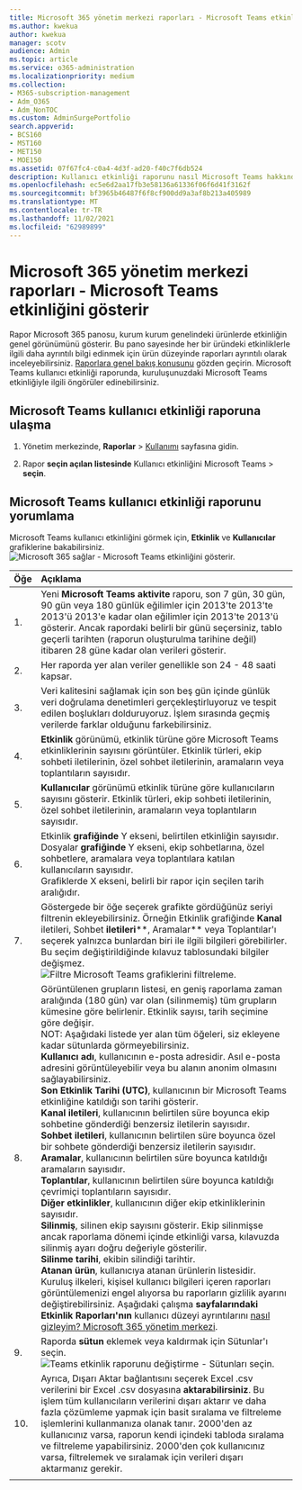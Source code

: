 ```yaml
---
title: Microsoft 365 yönetim merkezi raporları - Microsoft Teams etkinliğini gösterir
ms.author: kwekua
author: kwekua
manager: scotv
audience: Admin
ms.topic: article
ms.service: o365-administration
ms.localizationpriority: medium
ms.collection:
- M365-subscription-management
- Adm_O365
- Adm_NonTOC
ms.custom: AdminSurgePortfolio
search.appverid:
- BCS160
- MST160
- MET150
- MOE150
ms.assetid: 07f67fc4-c0a4-4d3f-ad20-f40c7f6db524
description: Kullanıcı etkinliği raporunu nasıl Microsoft Teams hakkında bilgi edinin ve Teams öngörüler elde edin.
ms.openlocfilehash: ec5e6d2aa17fb3e58136a61336f06f6d41f3162f
ms.sourcegitcommit: bf3965b46487f6f8cf900dd9a3af8b213a405989
ms.translationtype: MT
ms.contentlocale: tr-TR
ms.lasthandoff: 11/02/2021
ms.locfileid: "62989899"
---
```

# <a name="microsoft-365-admin-center-reports---microsoft-teams-user-activity"></a>Microsoft 365 yönetim merkezi raporları - Microsoft Teams etkinliğini gösterir

Rapor Microsoft 365 panosu, kurum kurum genelindeki ürünlerde etkinliğin genel görünümünü gösterir. Bu pano sayesinde her bir üründeki etkinliklerle ilgili daha ayrıntılı bilgi edinmek için ürün düzeyinde raporları ayrıntılı olarak inceleyebilirsiniz. [Raporlara genel bakış konusunu](activity-reports.md) gözden geçirin. Microsoft Teams kullanıcı etkinliği raporunda, kuruluşunuzdaki Microsoft Teams etkinliğiyle ilgili öngörüler edinebilirsiniz.
 
## <a name="how-to-get-to-the-microsoft-teams-user-activity-report"></a>Microsoft Teams kullanıcı etkinliği raporuna ulaşma

1. Yönetim merkezinde, **Raporlar** \> <a href="https://go.microsoft.com/fwlink/p/?linkid=2074756" target="_blank">Kullanımı</a> sayfasına gidin.

    
2. Rapor **seçin açılan listesinde** Kullanıcı etkinliğini Microsoft Teams  \> **seçin**.
  
## <a name="interpret-the-microsoft-teams-user-activity-report"></a>Microsoft Teams kullanıcı etkinliği raporunu yorumlama

Microsoft Teams kullanıcı etkinliğini görmek için, **Etkinlik** ve **Kullanıcılar** grafiklerine bakabilirsiniz.<br/>![Microsoft 365 sağlar - Microsoft Teams etkinliğini gösterir.](../../media/40359f81-25f7-416d-bb1e-37289133ef6b.png)
  
|Öğe|Açıklama|
|:-----|:-----|
|1.  <br/> |Yeni **Microsoft Teams aktivite** raporu, son 7 gün, 30 gün, 90 gün veya 180 günlük eğilimler için 2013'te 2013'te 2013'ü 2013'e kadar olan eğilimler için 2013'te 2013'ü gösterir. Ancak rapordaki belirli bir günü seçersiniz, tablo geçerli tarihten (raporun oluşturulma tarihine değil) itibaren 28 güne kadar olan verileri gösterir.  <br/> |
|2.  <br/> |Her raporda yer alan veriler genellikle son 24 - 48 saati kapsar.  <br/> |
|3.  <br/> |Veri kalitesini sağlamak için son beş gün içinde günlük veri doğrulama denetimleri gerçekleştirluyoruz ve tespit edilen boşlukları dolduruyoruz. İşlem sırasında geçmiş verilerde farklar olduğunu farkebilirsiniz.  <br/> |
|4.  <br/> |**Etkinlik** görünümü, etkinlik türüne göre Microsoft Teams etkinliklerinin sayısını görüntüler. Etkinlik türleri, ekip sohbeti iletilerinin, özel sohbet iletilerinin, aramaların veya toplantıların sayısıdır.  <br/> |
|5.  <br/> |**Kullanıcılar** görünümü etkinlik türüne göre kullanıcıların sayısını gösterir. Etkinlik türleri, ekip sohbeti iletilerinin, özel sohbet iletilerinin, aramaların veya toplantıların sayısıdır.  <br/> |
|6.  <br/> | Etkinlik **grafiğinde** Y ekseni, belirtilen etkinliğin sayısıdır.  <br/>  Dosyalar **grafiğinde** Y ekseni, ekip sohbetlarına, özel sohbetlere, aramalara veya toplantılara katılan kullanıcıların sayısıdır.  <br/>  Grafiklerde X ekseni, belirli bir rapor için seçilen tarih aralığıdır.  <br/> |
|7.  <br/> |Göstergede bir öğe seçerek grafikte gördüğünüz seriyi filtrenin ekleyebilirsiniz. Örneğin Etkinlik grafiğinde **Kanal** iletileri, Sohbet **iletileri****, Aramalar** veya Toplantılar'ı seçerek yalnızca  bunlardan biri ile ilgili bilgileri görebilirler. Bu seçim değiştirildiğinde kılavuz tablosundaki bilgiler değişmez.  <br/> ![Filtre Microsoft Teams grafiklerini filtreleme.](../../media/c819c4ea-6e9a-4411-a0dd-9f800d64ce38.png)|
|8.  <br/> | Görüntülenen grupların listesi, en geniş raporlama zaman aralığında (180 gün) var olan (silinmemiş) tüm grupların kümesine göre belirlenir. Etkinlik sayısı, tarih seçimine göre değişir.  <br/> NOT: Aşağıdaki listede yer alan tüm öğeleri, siz ekleyene kadar sütunlarda görmeyebilirsiniz.<br/>**Kullanıcı adı**, kullanıcının e-posta adresidir. Asıl e-posta adresini görüntüleyebilir veya bu alanın anonim olmasını sağlayabilirsiniz.  <br/> **Son Etkinlik Tarihi (UTC)**, kullanıcının bir Microsoft Teams etkinliğine katıldığı son tarihi gösterir.  <br/> **Kanal iletileri**, kullanıcının belirtilen süre boyunca ekip sohbetine gönderdiği benzersiz iletilerin sayısıdır.  <br/> **Sohbet iletileri**, kullanıcının belirtilen süre boyunca özel bir sohbete gönderdiği benzersiz iletilerin sayısıdır.  <br/> **Aramalar**, kullanıcının belirtilen süre boyunca katıldığı aramaların sayısıdır.  <br/> **Toplantılar**, kullanıcının belirtilen süre boyunca katıldığı çevrimiçi toplantıların sayısıdır.  <br/> **Diğer etkinlikler**, kullanıcının diğer ekip etkinliklerinin sayısıdır.  <br/> **Silinmiş**, silinen ekip sayısını gösterir. Ekip silinmişse ancak raporlama dönemi içinde etkinliği varsa, kılavuzda silinmiş ayarı doğru değeriyle gösterilir.  <br/> **Silinme tarihi**, ekibin silindiği tarihtir.  <br/> **Atanan ürün**, kullanıcıya atanan ürünlerin listesidir.  <br/>  Kuruluş ilkeleri, kişisel kullanıcı bilgileri içeren raporları görüntülemenizi engel alıyorsa bu raporların gizlilik ayarını değiştirebilirsiniz. Aşağıdaki çalışma **sayfalarındaki Etkinlik Raporları'nın** kullanıcı düzeyi ayrıntılarını [nasıl gizleyim? Microsoft 365 yönetim merkezi](activity-reports.md).  <br/> |
|9.  <br/> |Raporda **sütun** eklemek veya kaldırmak için Sütunlar'ı seçin.  <br/> ![Teams etkinlik raporunu değiştirme - Sütunları seçin.](../../media/eb5fbcee-e371-4d36-a0c6-fa54732311ec.png)|
|10.  <br/> |Ayrıca, Dışarı Aktar bağlantısını seçerek Excel .csv verilerini bir Excel .csv dosyasına **aktarabilirsiniz**. Bu işlem tüm kullanıcıların verilerini dışarı aktarır ve daha fazla çözümleme yapmak için basit sıralama ve filtreleme işlemlerini kullanmanıza olanak tanır. 2000'den az kullanıcınız varsa, raporun kendi içindeki tabloda sıralama ve filtreleme yapabilirsiniz. 2000'den çok kullanıcınız varsa, filtrelemek ve sıralamak için verileri dışarı aktarmanız gerekir.  <br/> |
|||
   


